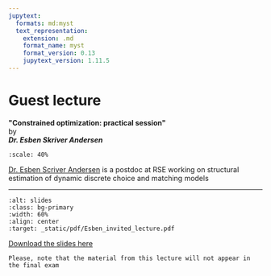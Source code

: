 ```yaml
---
jupytext:
  formats: md:myst
  text_representation:
    extension: .md
    format_name: myst
    format_version: 0.13
    jupytext_version: 1.11.5
---
```


# Guest lecture

**"Constrained optimization: practical session"** \
by \
***Dr. Esben Skriver Andersen***

```{image} _static/img/esben.jpeg
:scale: 40%
```

[Dr. Esben Scriver Andersen](https://www.linkedin.com/in/esben-scriver-andersen-74159598/?originalSubdomain=au) is a postdoc at RSE working on structural estimation of dynamic discrete choice and matching models

---

```{image} _static/pdf/Esben_invited_lecture_slide1.png
:alt: slides
:class: bg-primary
:width: 60%
:align: center
:target: _static/pdf/Esben_invited_lecture.pdf
```

[Download the slides here](_static/pdf/Esben_invited_lecture.pdf)

```{note}
Please, note that the material from this lecture will not appear in the final exam
```
